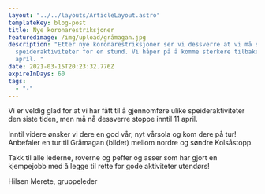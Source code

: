 ```yaml
---
layout: "../../layouts/ArticleLayout.astro"
templateKey: blog-post
title: Nye koronarestriksjoner
featuredimage: /img/upload/gråmagan.jpg
description: "Etter nye koronarestriksjoner ser vi dessverre at vi må stoppe
  speideraktiviteter for en stund. Vi håper på å komme sterkere tilbake etter 11
  april. "
date: 2021-03-15T20:23:32.776Z
expireInDays: 60
tags:
  - "-"
---
```


Vi er veldig glad for at vi har fått til å gjennomføre ulike speideraktiviteter den siste tiden, men må nå dessverre stoppe inntil 11 april.

Inntil videre ønsker vi dere en god vår, nyt vårsola og kom dere på tur! Anbefaler en tur til Gråmagan (bildet) mellom nordre og søndre Kolsåstopp.

Takk til alle lederne, roverne og peffer og asser som har gjort en kjempejobb med å legge til rette for gode aktiviteter utendørs!

Hilsen Merete, gruppeleder
